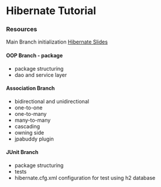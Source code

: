 # Hibernate Tutorial

### Resources
Main Branch initialization [Hibernate Slides](https://docs.google.com/presentation/d/1TYJo-8xmcQfuZD3KqwSROVx6-pB9IXyXUib_w-qx9V8/edit?usp=sharing)
#### OOP Branch - package
- package structuring 
- dao and service layer 
#### Association Branch
- bidirectional and unidirectional
- one-to-one 
- one-to-many
- many-to-many
- cascading
- owning side
- jpabuddy plugin
#### JUnit Branch
- package structuring 
- tests 
- hibernate.cfg.xml configuration for test using h2 database